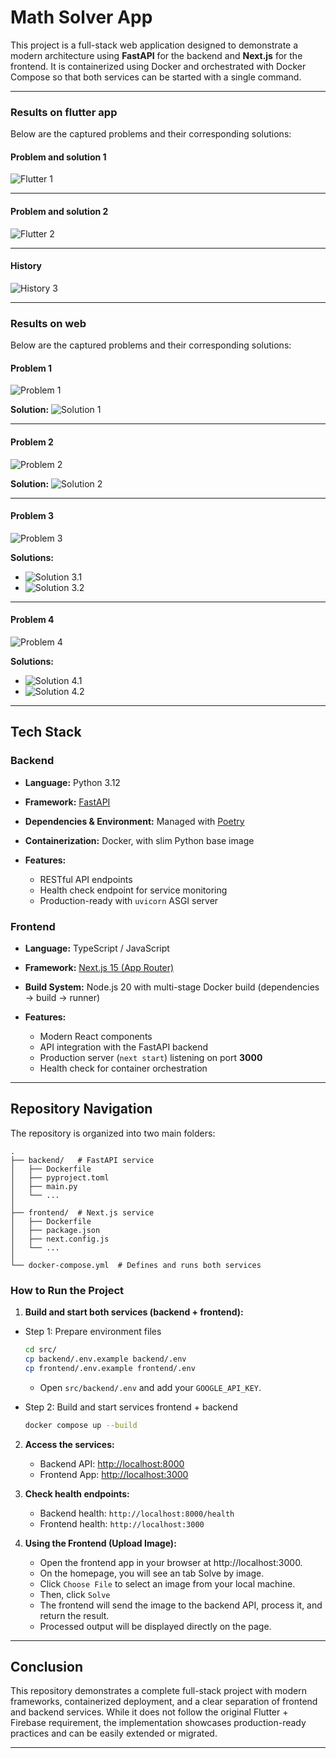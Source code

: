 # Math Solver App

This project is a full-stack web application designed to demonstrate a modern architecture using **FastAPI** for the backend and **Next.js** for the frontend. It is containerized using Docker and orchestrated with Docker Compose so that both services can be started with a single command.

---
### Results on flutter app

Below are the captured problems and their corresponding solutions:

#### Problem and solution 1
![Flutter 1](assets/flutter_1.png)

---

#### Problem and solution 2
![Flutter 2](assets/flutter_2.png)

---

#### History
![History 3](assets/flutter_history.png)

---

### Results on web

Below are the captured problems and their corresponding solutions:

#### Problem 1
![Problem 1](assets/problem_1.png)

**Solution:**
![Solution 1](assets/solution_1.png)

---

#### Problem 2
![Problem 2](assets/problem_2.png)

**Solution:**
![Solution 2](assets/solution_2.png)

---

#### Problem 3
![Problem 3](assets/problem_3.png)

**Solutions:**
- ![Solution 3.1](assets/solution_3.1.png)
- ![Solution 3.2](assets/solution_3.2.png)

---

#### Problem 4
![Problem 4](assets/problem_4.png)

**Solutions:**
- ![Solution 4.1](assets/solution_4.1.png)
- ![Solution 4.2](assets/solution_4.2.png)

---

## Tech Stack

### Backend

* **Language:** Python 3.12
* **Framework:** [FastAPI](https://fastapi.tiangolo.com/)
* **Dependencies & Environment:** Managed with [Poetry](https://python-poetry.org/)
* **Containerization:** Docker, with slim Python base image
* **Features:**

  * RESTful API endpoints
  * Health check endpoint for service monitoring
  * Production-ready with `uvicorn` ASGI server

### Frontend

* **Language:** TypeScript / JavaScript
* **Framework:** [Next.js 15 (App Router)](https://nextjs.org/)
* **Build System:** Node.js 20 with multi-stage Docker build (dependencies → build → runner)
* **Features:**

  * Modern React components
  * API integration with the FastAPI backend
  * Production server (`next start`) listening on port **3000**
  * Health check for container orchestration

---

## Repository Navigation

The repository is organized into two main folders:

```
.
├── backend/   # FastAPI service
│   ├── Dockerfile
│   ├── pyproject.toml
│   ├── main.py
│   └── ...
│
├── frontend/  # Next.js service
│   ├── Dockerfile
│   ├── package.json
│   ├── next.config.js
│   └── ...
│
└── docker-compose.yml  # Defines and runs both services
```

### How to Run the Project

1. **Build and start both services (backend + frontend):**
- Step 1: Prepare environment files
   ```bash
   cd src/
   cp backend/.env.example backend/.env
   cp frontend/.env.example frontend/.env
   ```
   * Open `src/backend/.env` and add your `GOOGLE_API_KEY`.

- Step 2: Build and start services frontend + backend
   ```bash
   docker compose up --build
   ```

2. **Access the services:**

   * Backend API: [http://localhost:8000](http://localhost:8000)
   * Frontend App: [http://localhost:3000](http://localhost:3000)

3. **Check health endpoints:**

   * Backend health: `http://localhost:8000/health`
   * Frontend health: `http://localhost:3000`

4. **Using the Frontend (Upload Image):**

   * Open the frontend app in your browser at http://localhost:3000.
   * On the homepage, you will see an tab Solve by image.
   * Click `Choose File` to select an image from your local machine.
   * Then, click `Solve`
   * The frontend will send the image to the backend API, process it, and return the result.
   * Processed output will be displayed directly on the page.

---


## Conclusion

This repository demonstrates a complete full-stack project with modern frameworks, containerized deployment, and a clear separation of frontend and backend services. While it does not follow the original Flutter + Firebase requirement, the implementation showcases production-ready practices and can be easily extended or migrated.

---
